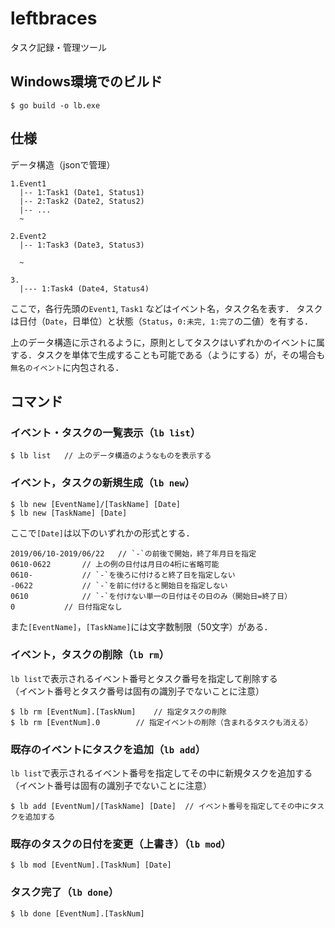 # leftbraces

タスク記録・管理ツール  

## Windows環境でのビルド  

	$ go build -o lb.exe


## 仕様  

データ構造（jsonで管理）

	1.Event1
	  |-- 1:Task1 (Date1, Status1)
	  |-- 2:Task2 (Date2, Status2)
	  |-- ...
	  ~

	2.Event2
	  |-- 1:Task3 (Date3, Status3)

	  ~

	3.
	  |--- 1:Task4 (Date4, Status4)

ここで，各行先頭の`Event1`, `Task1` などはイベント名，タスク名を表す．
タスクは日付（`Date`，日単位）と状態（`Status`，`0:未完, 1:完了`の二値）を有する．

上のデータ構造に示されるように，原則としてタスクはいずれかのイベントに属する．タスクを単体で生成することも可能である（ようにする）が，その場合も`無名のイベント`に内包される．

## コマンド

### イベント・タスクの一覧表示（`lb list`）
	$ lb list	// 上のデータ構造のようなものを表示する

### イベント，タスクの新規生成（`lb new`）
	$ lb new [EventName]/[TaskName] [Date]
	$ lb new [TaskName] [Date]

ここで`[Date]`は以下のいずれかの形式とする．

	2019/06/10-2019/06/22	// `-`の前後で開始，終了年月日を指定
	0610-0622		// 上の例の日付は月日の4桁に省略可能
	0610-			// `-`を後ろに付けると終了日を指定しない
	-0622			// `-`を前に付けると開始日を指定しない
	0610			// `-`を付けない単一の日付はその日のみ（開始日=終了日）
	0			// 日付指定なし

また`[EventName]`，`[TaskName]`には文字数制限（50文字）がある．

### イベント，タスクの削除（`lb rm`）
`lb list`で表示されるイベント番号とタスク番号を指定して削除する  
（イベント番号とタスク番号は固有の識別子でないことに注意）

	$ lb rm [EventNum].[TaskNum]	// 指定タスクの削除
	$ lb rm [EventNum].0		// 指定イベントの削除（含まれるタスクも消える）

### 既存のイベントにタスクを追加（`lb add`）
`lb list`で表示されるイベント番号を指定してその中に新規タスクを追加する  
（イベント番号は固有の識別子でないことに注意）

	$ lb add [EventNum]/[TaskName] [Date]  // イベント番号を指定してその中にタスクを追加する

### 既存のタスクの日付を変更（上書き）（`lb mod`）
	$ lb mod [EventNum].[TaskNum] [Date]

### タスク完了（`lb done`）
	$ lb done [EventNum].[TaskNum]
